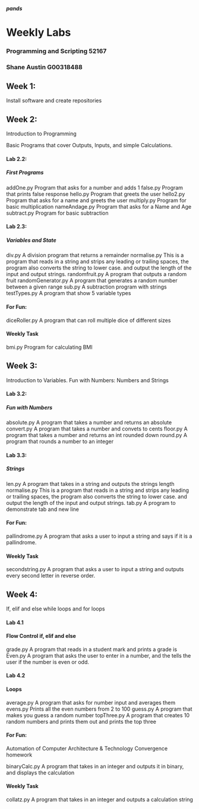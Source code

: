##### pands
# Weekly Labs
### Programming and Scripting 52167

### Shane Austin G00318488

## Week 1:

Install software and create repositories

## Week 2:

Introduction to Programming

Basic Programs that cover Outputs, Inputs, and simple Calculations.

#### Lab 2.2:

##### First Programs

addOne.py  			Program that asks for a number and adds 1
false.py			Program that prints false response
hello.py			Program that greets the user
hello2.py			Program that asks for a name and greets the user
multiply.py			Program for basic multiplication
nameAndage.py		Program that asks for a Name and Age
subtract.py			Program for basic subtraction

#### Lab 2.3:

##### Variables and State

div.py				A division program that returns a remainder
normalise.py		This is a program that reads in a string and strips any leading or 
					trailing spaces, the program also converts the string to lower case.
					and output the length of the input and output strings.
randomfruit.py		A program that outputs a random fruit
randomGenerator.py	A program that generates a random number between a given range
sub.py				A subtraction program with strings
testTypes.py		A program that show 5 variable types

#### For Fun:

diceRoller.py		A program that can roll multiple dice of different sizes

#### Weekly Task

bmi.py			Program for calculating BMI


## Week 3:

Introduction to Variables.
Fun with Numbers: Numbers and Strings

#### Lab 3.2:

##### Fun with Numbers

absolute.py			A program that takes a number and returns an absolute
convert.py			A program that takes a number and convets to cents
floor.py			A program that takes a number and returns an int rounded down
round.py			A program that rounds a number to an integer

#### Lab 3.3:

##### Strings

len.py				A program that takes in a string and outputs the strings length
normalise.py		This is a program that reads in a string and strips any leading or 
					trailing spaces, the program also converts the string to lower case.
					and output the length of the input and output strings.
tab.py				A program to demonstrate tab and new line

#### For Fun:

pallindrome.py		A program that asks a user to input a string and says if it is a pallindrome.

#### Weekly Task

secondstring.py		A program that asks a user to input a string and outputs every second letter in reverse order.

## Week 4:

If, elif and else
while loops and for loops

#### Lab 4.1

#### Flow Control if, elif and else

grade.py			A program that reads in a student mark and prints a grade
is Even.py			A program that asks the user to enter in a number, and the tells the user if the number is even or odd.

#### Lab 4.2

#### Loops

average.py			A program that asks for number input and averages them
evens.py			Prints all the even numbers from 2 to 100
guess.py			A program that makes you guess a random number
topThree.py			A program that creates 10 random numbers and prints them out and prints the top three

#### For Fun:

Automation of Computer Architecture & Technology Convergence homework

binaryCalc.py		A program that takes in an integer and outputs it in binary, and displays the calculation

#### Weekly Task

collatz.py			A program that takes in an integer and outputs a calculation string


